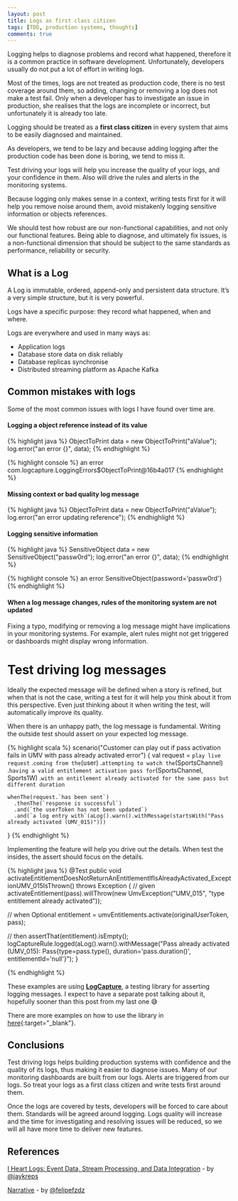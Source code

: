 ```yaml
---
layout: post
title: Logs as first class citizen
tags: [TDD, production systems, thoughts]
comments: true
---
```


Logging helps to diagnose problems and record what happened, therefore it is a common practice in software development. 
Unfortunately, developers usually do not put a lot of effort in writing logs. 

Most of the times, logs are not treated as production code, there is no test coverage around them, so adding, changing or removing a log does not make a test fail. 
Only when a developer has to investigate an issue in production, she realises that the logs are incomplete or incorrect, but unfortunately it is already too late.

Logging should be treated as a **first class citizen** in every system that aims to be easily diagnosed and maintained.

As developers, we tend to be lazy and because adding logging after the production code has been done is boring, we tend to miss it. 

Test driving your logs will help you increase the quality of your logs, and your confidence in them. 
Also will drive the rules and alerts in the monitoring systems. 

Because logging only makes sense in a context, writing tests first for it will help you remove noise around them, avoid mistakenly logging sensitive information or objects references.
 
We should test how robust are our non-functional capabilities, and not only our functional features. 
Being able to diagnose, and ultimately fix issues, is a non-functional dimension that should be subject to the same standards as performance, reliability or security.

## What is a Log

A Log is immutable, ordered, append-only and persistent data structure. It’s a very simple structure, but it is very powerful. 

Logs have a specific purpose: they record what happened, when and where. 

Logs are everywhere and used in many ways as:

- Application logs
- Database store data on disk reliably
- Database replicas synchronise
- Distributed streaming platform as Apache Kafka

## Common mistakes with logs

Some of the most common issues with logs I have found over time are.

#### Logging a object reference instead of its value

{% highlight java %}
ObjectToPrint data = new ObjectToPrint("aValue");
log.error("an error {}", data);
{% endhighlight %}

{% highlight console %}
an error com.logcapture.LoggingErrors$ObjectToPrint@16b4a017
{% endhighlight %}

#### Missing context or bad quality log message

{% highlight java %}
ObjectToPrint data = new ObjectToPrint("aValue");
log.error("an error updating reference");
{% endhighlight %}

#### Logging sensitive information

{% highlight java %}
SensitiveObject data = new SensitiveObject("passw0rd");
log.error("an error {}", data);
{% endhighlight %}

{% highlight console %}
an error SensitiveObject{password='passw0rd'}
{% endhighlight %}

#### When a log message changes, rules of the monitoring system are not updated

Fixing a typo, modifying or removing a log message might have implications in your monitoring systems. For example, alert rules 
might not get triggered or dashboards might display wrong information.

# Test driving log messages 

Ideally the expected message will be defined when a story is refined, but when that is not the case, 
writing a test for it will help you think about it from this perspective. 
Even just thinking about it when writing the test, will automatically improve its quality.  

When there is an unhappy path, the log message is fundamental. Writing the outside test should assert on your expected log message.

{% highlight scala %}
  scenario("Customer can play out if pass activation fails in UMV with pass already activated error") {
    val request = `play live request`
      .`coming from the`(user)
      .`attempting to watch the`(SportsChannel)
      .`having a valid entitlement activation pass for`(SportsChannel, Sports1W)
      .`with an entitlement already activated for the same pass but different duration`

    whenThe(request.`has been sent`)
      .thenThe(`response is successful`)
      .and(`the userToken has not been updated`)
      .and(`a log entry with`(aLog().warn().withMessage(startsWith("Pass already activated (UMV_015)")))
  }
{% endhighlight %}

Implementing the feature will help you drive out the details. When test the insides, the assert should focus on the details.

{% highlight java %}
@Test
public void activateEntitlementDoesNotReturnAnEntitlementIfIsAlreadyActivated_ExceptionUMV_015IsThrown() throws Exception {
  // given
  activateEntitlement(pass).willThrow(new UmvException("UMV_015", "type entitlement already activated"));

  // when
  Optional<Entitlement> entitlement = umvEntitlements.activate(originalUserToken, pass);

  // then
  assertThat(entitlement).isEmpty();
  logCaptureRule.logged(aLog().warn().withMessage("Pass already activated (UMV_015): Pass{type=pass.type(), duration='pass.duration()', entitlementId='null'}");
}

{% endhighlight %}
 
These examples are using [**LogCapture**](https://github.com/mustaine/logcapture), a testing library for asserting logging messages. 
I expect to have a separate post talking about it, hopefully sooner than this post from my last one 😅

There are more examples on how to use the library in [here](https://github.com/mustaine/logcapture/blob/master/src/test/java/com/logcapture/example/ExampleShould.java){:target="_blank"}.

## Conclusions

Test driving logs helps building production systems with confidence and the quality of its logs, thus making it easier to diagnose issues. 
Many of our monitoring dashboards are built from our logs. Alerts are triggered from our logs.
So treat your logs as a first class citizen and write tests first around them.

Once the logs are covered by tests, developers will be forced to care about them. Standards will be agreed around logging. 
Logs quality will increase and the time for investigating and resolving issues will be reduced, so we will all have more time to deliver new features.

## References

[I Heart Logs: Event Data, Stream Processing, and Data Integration](http://shop.oreilly.com/product/0636920034339.do) - by [@jaykreps](https://twitter.com/jaykreps)

[Narrative](https://github.com/felipefzdz/narrative) - by [@felipefzdz](https://twitter.com/felipefzdz)










